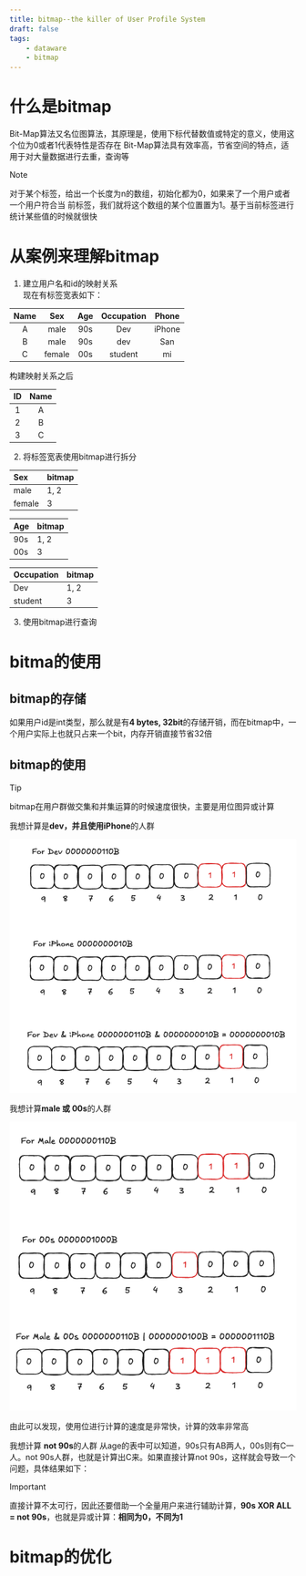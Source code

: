 ```yaml
---
title: bitmap--the killer of User Profile System
draft: false
tags:
    - dataware
    - bitmap
---
```

# 什么是bitmap

Bit-Map算法又名位图算法，其原理是，使用下标代替数值或特定的意义，使用这个位为0或者1代表特性是否存在
Bit-Map算法具有效率高，节省空间的特点，适用于对大量数据进行去重，查询等

> [!NOTE]
> 对于某个标签，给出一个长度为n的数组，初始化都为0，如果来了一个用户或者一个用户符合当
> 前标签，我们就将这个数组的某个位置置为1。基于当前标签进行统计某些值的时候就很快

# 从案例来理解bitmap

1. 建立用户名和id的映射关系  
  现在有标签宽表如下：

|Name|Sex|Age|Occupation|Phone|
|:---:|:---:|:---:|:---:|:---:|
|A|male|90s|Dev|iPhone|
|B|male|90s|dev|San|
|C|female|00s|student|mi|

  构建映射关系之后

|ID|Name|
|:---:|:---:|
|1|A|
|2|B|
|3|C|

2. 将标签宽表使用bitmap进行拆分  

|Sex|bitmap|
|:---|:---|
|male|1, 2|
|female|3|

|Age|bitmap|
|:---|:---|
|90s|1, 2|
|00s|3|

|Occupation|bitmap|
|:---|:---|
|Dev|1, 2|
|student|3|

3. 使用bitmap进行查询

# bitma的使用

## bitmap的存储
如果用户id是int类型，那么就是有**4 bytes, 32bit**的存储开销，而在bitmap中，一个用户实际上也就只占来一个bit，内存开销直接节省32倍

## bitmap的使用

> [!TIP]
> bitmap在用户群做交集和并集运算的时候速度很快，主要是用位图异或计算


我想计算是**dev，并且使用iPhone**的人群

![people_and_cal](./img/people_and_cal.png)

我想计算**male 或 00s**的人群

![male_or_00s](./img/male_or_00s.png)

由此可以发现，使用位进行计算的速度是非常快，计算的效率非常高

我想计算 **not 90s**的人群
从age的表中可以知道，90s只有AB两人，00s则有C一人。not 90s人群，也就是计算出C来。如果直接计算not 90s，这样就会导致一个问题，具体结果如下：


> [!IMPORTANT]
> 直接计算不太可行，因此还要借助一个全量用户来进行辅助计算，**90s XOR ALL = not 90s**，也就是异或计算：**相同为0，不同为1**

# bitmap的优化




